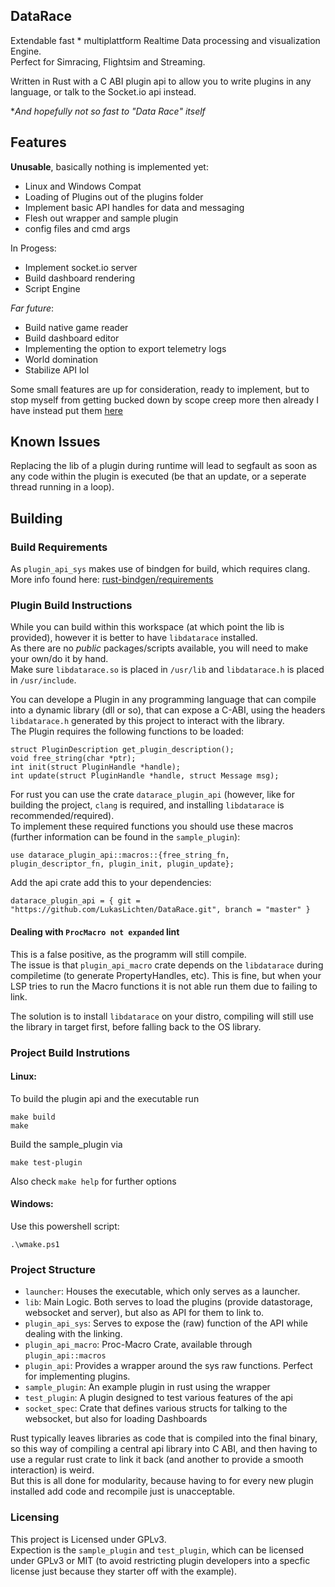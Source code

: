 ## DataRace
Extendable fast * multiplattform Realtime Data processing and visualization Engine.  
Perfect for Simracing, Flightsim and Streaming.  
  
Written in Rust with a C ABI plugin api to allow you to write plugins in any language,
or talk to the Socket.io api instead.  
  
**And hopefully not so fast to "Data Race" itself*

## Features
**Unusable**, basically nothing is implemented yet:  
- Linux and Windows Compat
- Loading of Plugins out of the plugins folder
- Implement basic API handles for data and messaging
- Flesh out wrapper and sample plugin
- config files and cmd args
  
In Progess:  
- Implement socket.io server
- Build dashboard rendering
- Script Engine
  
*Far future*:
- Build native game reader
- Build dashboard editor
- Implementing the option to export telemetry logs
- World domination
- Stabilize API lol

Some small features are up for consideration, ready to implement,
but to stop myself from getting bucked down by scope creep more then already I have instead put them [here](docs/MayImplement.md)

## Known Issues
Replacing the lib of a plugin during runtime will lead to segfault as soon as any code within the plugin 
is executed (be that an update, or a seperate thread running in a loop).

## Building
### Build Requirements
As `plugin_api_sys` makes use of bindgen for build, which requires clang.  
More info found here: [rust-bindgen/requirements](https://rust-lang.github.io/rust-bindgen/requirements.html)  

### Plugin Build Instructions
While you can build within this workspace (at which point the lib is provided),
however it is better to have `libdatarace` installed.  
As there are no *public* packages/scripts available, you will need to make your own/do it by hand.  
Make sure `libdatarace.so` is placed in `/usr/lib` and `libdatarace.h` is placed in `/usr/include`.
  
You can develope a Plugin in any programming language that can compile into a dynamic library (dll or so),
that can expose a C-ABI, using the headers `libdatarace.h` generated by this project to interact with the library.  
The Plugin requires the following functions to be loaded:  
```
struct PluginDescription get_plugin_description();
void free_string(char *ptr);
int init(struct PluginHandle *handle);
int update(struct PluginHandle *handle, struct Message msg);
```
  
For rust you can use the crate `datarace_plugin_api` (however, like for building the project, `clang` is required,
and installing `libdatarace` is recommended/required).  
To implement these required functions you should use these macros (further information can be found in the `sample_plugin`):  
```
use datarace_plugin_api::macros::{free_string_fn, plugin_descriptor_fn, plugin_init, plugin_update};
```
Add the api crate add this to your dependencies:  
```
datarace_plugin_api = { git = "https://github.com/LukasLichten/DataRace.git", branch = "master" }
```

#### Dealing with `ProcMacro not expanded` lint
This is a false positive, as the programm will still compile.  
The issue is that `plugin_api_macro` crate depends on the `libdatarace` during compiletime (to generate PropertyHandles, etc).
This is fine, but when your LSP tries to run the Macro functions it is not able run them due to failing to link.  

The solution is to install `libdatarace` on your distro, compiling will still use the library in target first,
before falling back to the OS library.  

### Project Build Instrutions
#### Linux:
To build the plugin api and the executable run
```
make build
make
```

Build the sample_plugin via  
```
make test-plugin
```

Also check `make help` for further options  

#### Windows:
Use this powershell script:
```
.\wmake.ps1
```

### Project Structure
- `launcher`: Houses the executable, which only serves as a launcher.
- `lib`: Main Logic. Both serves to load the plugins (provide datastorage, websocket and server), but also as API for them to link to.
- `plugin_api_sys`: Serves to expose the (raw) function of the API while dealing with the linking.
- `plugin_api_macro`: Proc-Macro Crate, available through `plugin_api::macros`
- `plugin_api`: Provides a wrapper around the sys raw functions. Perfect for implementing plugins.
- `sample_plugin`: An example plugin in rust using the wrapper
- `test_plugin`: A plugin designed to test various features of the api
- `socket_spec`: Crate that defines various structs for talking to the websocket, but also for loading Dashboards
  
Rust typically leaves libraries as code that is compiled into the final binary,
so this way of compiling a central api library into C ABI, and then having to use a regular rust crate to link it back (and another to provide a smooth interaction) is weird.  
But this is all done for modularity, because having to for every new plugin installed add code and recompile just is unacceptable.

### Licensing
This project is Licensed under GPLv3.  
Expection is the `sample_plugin` and `test_plugin`, which can be licensed under GPLv3 or MIT (to avoid restricting plugin developers into a specfic license just because they starter off with the example).  
